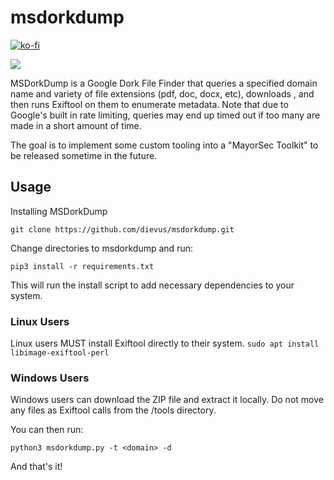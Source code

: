 # msdorkdump

[![ko-fi](https://ko-fi.com/img/githubbutton_sm.svg)](https://ko-fi.com/M4M03Q2JN)

<p align="left">
  <img src="/images/dorkdump.png" />
</p>

MSDorkDump is a Google Dork File Finder that queries a specified domain name and variety of file extensions (pdf, doc, docx, etc), downloads , and then runs Exiftool on them to enumerate metadata. Note that due to Google's built in rate limiting, queries may end up timed out if too many are made in a short amount of time.

The goal is to implement some custom tooling into a "MayorSec Toolkit" to be released sometime in the future.

## Usage
Installing MSDorkDump

```git clone https://github.com/dievus/msdorkdump.git```

Change directories to msdorkdump and run:

```pip3 install -r requirements.txt```

This will run the install script to add necessary dependencies to your system.

### Linux Users

Linux users MUST install Exiftool directly to their system.
```sudo apt install libimage-exiftool-perl```

### Windows Users

Windows users can download the ZIP file and extract it locally.  Do not move any files as Exiftool calls from the /tools directory.

You can then run:

```python3 msdorkdump.py -t <domain> -d```

And that's it!
